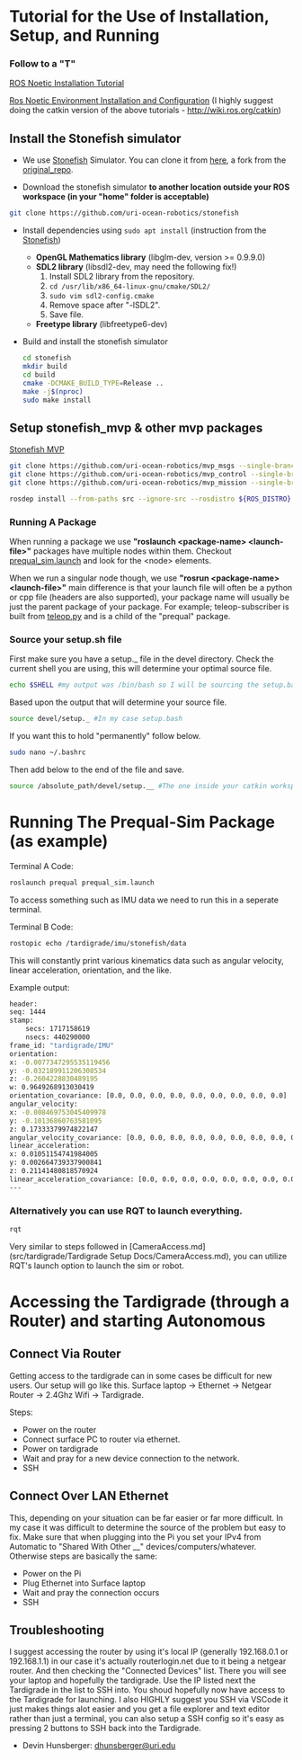 # Tutorial for the Use of Installation, Setup, and Running

### Follow to a "T"
[ROS Noetic Installation Tutorial](http://wiki.ros.org/noetic/Installation/Ubuntu)

[Ros Noetic Environment Installation and Configuration](http://wiki.ros.org/ROS/Tutorials/InstallingandConfiguringROSEnvironment)
(I highly suggest doing the catkin version of the above tutorials - http://wiki.ros.org/catkin)

## Install the Stonefish simulator
- We use [Stonefish](https://stonefish.readthedocs.io/en/latest/install.html) Simulator. You can clone it from [here](https://github.com/uri-ocean-robotics/stonefish), a fork from the [original_repo](https://github.com/patrykcieslak/stonefish).

- Download the stonefish simulator **to another location outside your ROS workspace (in your "home" folder is acceptable)**
```bash
git clone https://github.com/uri-ocean-robotics/stonefish
```

- Install dependencies using `sudo apt install` (instruction from the [Stonefish](https://github.com/patrykcieslak/stonefish))
    * **OpenGL Mathematics library** (libglm-dev, version >= 0.9.9.0)
    * **SDL2 library** (libsdl2-dev, may need the following fix!)
        1. Install SDL2 library from the repository.
        2. `cd /usr/lib/x86_64-linux-gnu/cmake/SDL2/`
        3. `sudo vim sdl2-config.cmake`
        4. Remove space after "-lSDL2".
        5. Save file.
    * **Freetype library** (libfreetype6-dev)

- Build and install the stonefish simulator
    ```bash
    cd stonefish
    mkdir build
    cd build
    cmake -DCMAKE_BUILD_TYPE=Release ..
    make -j$(nproc)
    sudo make install
    ```

## Setup stonefish_mvp & other mvp packages
[Stonefish MVP](https://uri-ocean-robotics.github.io/stonefish_mvp/)

```bash
git clone https://github.com/uri-ocean-robotics/mvp_msgs --single-branch noetic-devel
git clone https://github.com/uri-ocean-robotics/mvp_control --single-branch noetic-devel
git clone https://github.com/uri-ocean-robotics/mvp_mission --single-branch noetic-devel
```

```bash
rosdep install --from-paths src --ignore-src --rosdistro ${ROS_DISTRO} -y
```

### Running A Package
When running a package we use **"roslaunch \<package-name>  \<launch-file>"** packages have multiple nodes within them. Checkout [prequal_sim.launch](src/prequal_pkg/launch/prequal_sim.launch) and look for the \<node> elements. 

When we run a singular node though, we use **"rosrun \<package-name> \<launch-file>"** main difference is that your launch file will often be a python or cpp file (headers are also supported), your package name will usually be just the parent package of your package. For example; teleop-subscriber is built from [teleop.py](src/prequal_pkg/teleop/teleop.py) and is a child of the "prequal" package.

### Source your setup.sh file
First make sure you have a setup._ file in the devel directory. Check the current shell you are using, this will determine your optimal source file.

```bash
echo $SHELL #my output was /bin/bash so I will be sourcing the setup.bash file
```
Based upon the output that will determine your source file.

```bash
source devel/setup._ #In my case setup.bash
```

If you want this to hold "permanently" follow below.

```bash
sudo nano ~/.bashrc
```

Then add below to the end of the file and save.

```bash
source /absolute_path/devel/setup.__ #The one inside your catkin workspace
```

# Running The Prequal-Sim Package (as example)
Terminal A Code:
```bash
roslaunch prequal prequal_sim.launch
```

To access something such as IMU data we need to run this in a seperate terminal. 

Terminal B Code:
```bash
rostopic echo /tardigrade/imu/stonefish/data
```
This will constantly print various kinematics data such as angular velocity, linear acceleration, orientation, and the like. 

Example output:
```bash
header: 
seq: 1444
stamp: 
    secs: 1717158619
    nsecs: 440290000
frame_id: "tardigrade/IMU"
orientation: 
x: -0.0077347295535119456
y: -0.032189911206308534
z: -0.2604228830489195
w: 0.9649268913030419
orientation_covariance: [0.0, 0.0, 0.0, 0.0, 0.0, 0.0, 0.0, 0.0, 0.0]
angular_velocity: 
x: -0.008469753045409978
y: -0.10136860763581095
z: 0.17333379974822147
angular_velocity_covariance: [0.0, 0.0, 0.0, 0.0, 0.0, 0.0, 0.0, 0.0, 0.0]
linear_acceleration: 
x: 0.01051154741984005
y: 0.002664739337900841
z: 0.21141480818570924
linear_acceleration_covariance: [0.0, 0.0, 0.0, 0.0, 0.0, 0.0, 0.0, 0.0, 0.0]
---
```

### Alternatively you can use RQT to launch everything.
```bash
rqt
```

Very similar to steps followed in [CameraAccess.md](src/tardigrade/Tardigrade Setup Docs/CameraAccess.md), you can utilize RQT's launch option to launch the sim or robot.

# Accessing the Tardigrade (through a Router) and starting Autonomous

## Connect Via Router
Getting access to the tardigrade can in some cases be difficult for new users. Our setup will go like this. Surface laptop -> Ethernet -> Netgear Router -> 2.4Ghz Wifi -> Tardigrade. 

Steps:
- Power on the router
- Connect surface PC to router via ethernet.
- Power on tardigrade
- Wait and pray for a new device connection to the network.
- SSH

## Connect Over LAN Ethernet
This, depending on your situation can be far easier or far more difficult. In my case it was difficult to determine the source of the problem but easy to fix. Make sure that when plugging into the Pi you set your IPv4 from Automatic to "Shared With Other __" devices/computers/whatever. Otherwise steps are basically the same:

- Power on the Pi
- Plug Ethernet into Surface laptop
- Wait and pray the connection occurs
- SSH

## Troubleshooting
I suggest accessing the router by using it's local IP (generally 192.168.0.1 or 192.168.1.1) in our case it's actually routerlogin.net due to it being a netgear router. And then checking the "Connected Devices" list. There you will see your laptop and hopefully the tardigrade. Use the IP listed next the Tardigrade in the list to SSH into. You shoud hopefully now have access to the Tardigrade for launching. I also HIGHLY suggest you SSH via VSCode it just makes things alot easier and you get a file explorer and text editor rather than just a terminal, you can also setup a SSH config so it's easy as pressing 2 buttons to SSH back into the Tardigrade.

- Devin Hunsberger: dhunsberger@uri.edu
